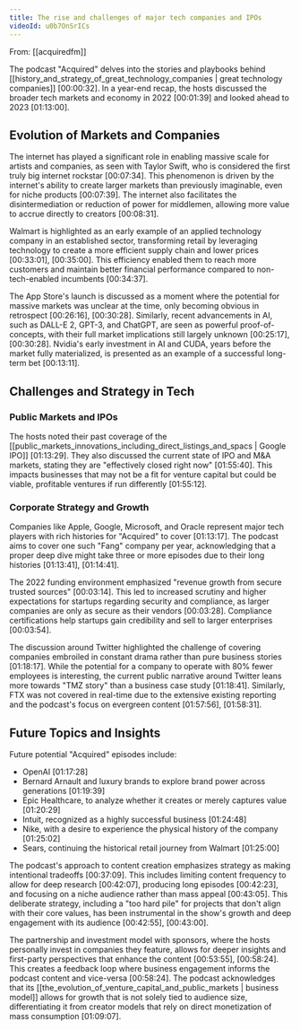 ```yaml
---
title: The rise and challenges of major tech companies and IPOs
videoId: u0b7OnSrICs
---
```


From: [[acquiredfm]] <br/> 

The podcast "Acquired" delves into the stories and playbooks behind [[history_and_strategy_of_great_technology_companies | great technology companies]] <a class="yt-timestamp" data-t="00:00:32">[00:00:32]</a>. In a year-end recap, the hosts discussed the broader tech markets and economy in 2022 <a class="yt-timestamp" data-t="00:01:39">[00:01:39]</a> and looked ahead to 2023 <a class="yt-timestamp" data-t="01:13:00">[01:13:00]</a>.

## Evolution of Markets and Companies

The internet has played a significant role in enabling massive scale for artists and companies, as seen with Taylor Swift, who is considered the first truly big internet rockstar <a class="yt-timestamp" data-t="00:07:34">[00:07:34]</a>. This phenomenon is driven by the internet's ability to create larger markets than previously imaginable, even for niche products <a class="yt-timestamp" data-t="00:07:39">[00:07:39]</a>. The internet also facilitates the disintermediation or reduction of power for middlemen, allowing more value to accrue directly to creators <a class="yt-timestamp" data-t="00:08:31">[00:08:31]</a>.

Walmart is highlighted as an early example of an applied technology company in an established sector, transforming retail by leveraging technology to create a more efficient supply chain and lower prices <a class="yt-timestamp" data-t="00:33:01">[00:33:01]</a>, <a class="yt-timestamp" data-t="00:35:00">[00:35:00]</a>. This efficiency enabled them to reach more customers and maintain better financial performance compared to non-tech-enabled incumbents <a class="yt-timestamp" data-t="00:34:37">[00:34:37]</a>.

The App Store's launch is discussed as a moment where the potential for massive markets was unclear at the time, only becoming obvious in retrospect <a class="yt-timestamp" data-t="00:26:16">[00:26:16]</a>, <a class="yt-timestamp" data-t="00:30:28">[00:30:28]</a>. Similarly, recent advancements in AI, such as DALL-E 2, GPT-3, and ChatGPT, are seen as powerful proof-of-concepts, with their full market implications still largely unknown <a class="yt-timestamp" data-t="00:25:17">[00:25:17]</a>, <a class="yt-timestamp" data-t="00:30:28">[00:30:28]</a>. Nvidia's early investment in AI and CUDA, years before the market fully materialized, is presented as an example of a successful long-term bet <a class="yt-timestamp" data-t="00:13:11">[00:13:11]</a>.

## Challenges and Strategy in Tech

### Public Markets and IPOs
The hosts noted their past coverage of the [[public_markets_innovations_including_direct_listings_and_spacs | Google IPO]] <a class="yt-timestamp" data-t="01:13:29">[01:13:29]</a>. They also discussed the current state of IPO and M&A markets, stating they are "effectively closed right now" <a class="yt-timestamp" data-t="01:55:40">[01:55:40]</a>. This impacts businesses that may not be a fit for venture capital but could be viable, profitable ventures if run differently <a class="yt-timestamp" data-t="01:55:12">[01:55:12]</a>.

### Corporate Strategy and Growth
Companies like Apple, Google, Microsoft, and Oracle represent major tech players with rich histories for "Acquired" to cover <a class="yt-timestamp" data-t="01:13:17">[01:13:17]</a>. The podcast aims to cover one such "Fang" company per year, acknowledging that a proper deep dive might take three or more episodes due to their long histories <a class="yt-timestamp" data-t="01:13:41">[01:13:41]</a>, <a class="yt-timestamp" data-t="01:14:41">[01:14:41]</a>.

The 2022 funding environment emphasized "revenue growth from secure trusted sources" <a class="yt-timestamp" data-t="00:03:14">[00:03:14]</a>. This led to increased scrutiny and higher expectations for startups regarding security and compliance, as larger companies are only as secure as their vendors <a class="yt-timestamp" data-t="00:03:28">[00:03:28]</a>. Compliance certifications help startups gain credibility and sell to larger enterprises <a class="yt-timestamp" data-t="00:03:54">[00:03:54]</a>.

The discussion around Twitter highlighted the challenge of covering companies embroiled in constant drama rather than pure business stories <a class="yt-timestamp" data-t="01:18:17">[01:18:17]</a>. While the potential for a company to operate with 80% fewer employees is interesting, the current public narrative around Twitter leans more towards "TMZ story" than a business case study <a class="yt-timestamp" data-t="01:18:41">[01:18:41]</a>. Similarly, FTX was not covered in real-time due to the extensive existing reporting and the podcast's focus on evergreen content <a class="yt-timestamp" data-t="01:57:56">[01:57:56]</a>, <a class="yt-timestamp" data-t="01:58:31">[01:58:31]</a>.

## Future Topics and Insights

Future potential "Acquired" episodes include:
*   OpenAI <a class="yt-timestamp" data-t="01:17:28">[01:17:28]</a>
*   Bernard Arnault and luxury brands to explore brand power across generations <a class="yt-timestamp" data-t="01:19:39">[01:19:39]</a>
*   Epic Healthcare, to analyze whether it creates or merely captures value <a class="yt-timestamp" data-t="01:20:29">[01:20:29]</a>
*   Intuit, recognized as a highly successful business <a class="yt-timestamp" data-t="01:24:48">[01:24:48]</a>
*   Nike, with a desire to experience the physical history of the company <a class="yt-timestamp" data-t="01:25:02">[01:25:02]</a>
*   Sears, continuing the historical retail journey from Walmart <a class="yt-timestamp" data-t="01:25:00">[01:25:00]</a>

The podcast's approach to content creation emphasizes strategy as making intentional tradeoffs <a class="yt-timestamp" data-t="00:37:09">[00:37:09]</a>. This includes limiting content frequency to allow for deep research <a class="yt-timestamp" data-t="00:42:07">[00:42:07]</a>, producing long episodes <a class="yt-timestamp" data-t="00:42:23">[00:42:23]</a>, and focusing on a niche audience rather than mass appeal <a class="yt-timestamp" data-t="00:43:05">[00:43:05]</a>. This deliberate strategy, including a "too hard pile" for projects that don't align with their core values, has been instrumental in the show's growth and deep engagement with its audience <a class="yt-timestamp" data-t="00:42:55">[00:42:55]</a>, <a class="yt-timestamp" data-t="00:43:00">[00:43:00]</a>.

The partnership and investment model with sponsors, where the hosts personally invest in companies they feature, allows for deeper insights and first-party perspectives that enhance the content <a class="yt-timestamp" data-t="00:53:55">[00:53:55]</a>, <a class="yt-timestamp" data-t="00:58:24">[00:58:24]</a>. This creates a feedback loop where business engagement informs the podcast content and vice-versa <a class="yt-timestamp" data-t="00:58:24">[00:58:24]</a>. The podcast acknowledges that its [[the_evolution_of_venture_capital_and_public_markets | business model]] allows for growth that is not solely tied to audience size, differentiating it from creator models that rely on direct monetization of mass consumption <a class="yt-timestamp" data-t="01:09:07">[01:09:07]</a>.